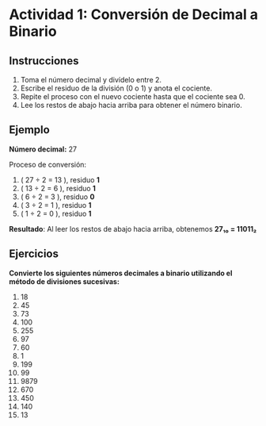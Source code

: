 # Actividad 1: Conversión de Decimal a Binario

## Instrucciones

1. Toma el número decimal y divídelo entre 2.
2. Escribe el residuo de la división (0 o 1) y anota el cociente.
3. Repite el proceso con el nuevo cociente hasta que el cociente sea 0.
4. Lee los restos de abajo hacia arriba para obtener el número binario.

## Ejemplo

**Número decimal:** 27

Proceso de conversión:

1. \( 27 ÷ 2 = 13 \), residuo **1**
2. \( 13 ÷ 2 = 6 \), residuo **1**
3. \( 6 ÷ 2 = 3 \), residuo **0**
4. \( 3 ÷ 2 = 1 \), residuo **1**
5. \( 1 ÷ 2 = 0 \), residuo **1**

**Resultado**: Al leer los restos de abajo hacia arriba, obtenemos **27₁₀ = 11011₂**

## Ejercicios

**Convierte los siguientes números decimales a binario utilizando el método de divisiones sucesivas:**

1. 18
2. 45
3. 73
4. 100
5. 255
6. 97
7. 60
8. 1
9. 199
10. 99
11. 9879
12. 670
13. 450
14. 140
15. 13
